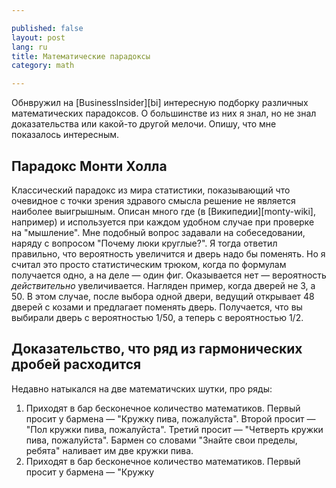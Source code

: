 ```yaml
---

published: false
layout: post
lang: ru
title: Математические парадоксы
category: math

---
```


Обнвружил на [BusinessInsider][bi] интересную подборку различных математических
парадоксов. О большинстве из них я знал, но не знал доказательства или какой-то
другой мелочи. Опишу, что мне показалось интересным.

## Парадокс Монти Холла

Классический парадокс из мира статистики, показывающий что очевидное с точки
зрения здравого смысла решение не является наиболее выигрышным. Описан много
где (в [Википедии][monty-wiki], например) и используется при каждом удобном
случае при проверке на "мышление". Мне подобный вопрос задавали на
собеседовании, наряду с вопросом "Почему люки круглые?". Я тогда ответил
правильно, что вероятность увеличится и дверь надо бы поменять. Но я считал это
просто статистическим трюком, когда по формулам получается одно, а на деле —
один фиг. Оказывается нет — вероятность _действительно_ увеличивается. Нагляден
пример, когда дверей не 3, а 50. В этом случае, после выбора одной двери,
ведущий открывает 48 дверей с козами и предлагает поменять дверь. Получается,
что вы выбирали дверь с вероятностью 1/50, а теперь с вероятностью 1/2.

## Доказательство, что ряд из гармонических дробей расходится
Недавно натыкался на две математичских шутки, про ряды:
1. Приходят в бар бесконечное количество математиков. Первый просит у бармена — 
   "Кружку пива, пожалуйста". Второй просит — "Пол кружки пива, пожалуйста". 
   Третий просит — "Четверть кружки пива, пожалуйста". Бармен со словами 
   "Знайте свои пределы, ребята" наливает им две кружки пива.
2. Приходят в бар бесконечное количество математиков. Первый просит у 
   бармена — "Кружку 


